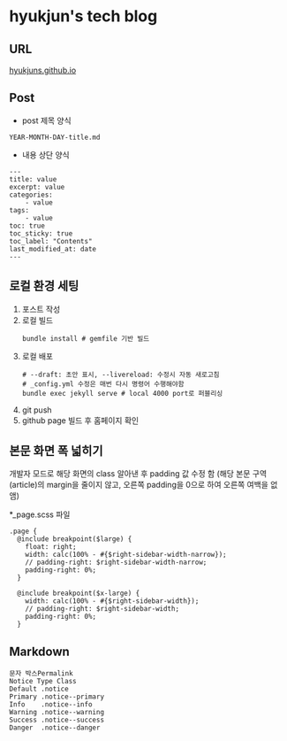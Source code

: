 # hyukjun's tech blog
## URL
[hyukjuns.github.io](https://hyukjuns.github.io)
## Post
- post 제목 양식
```
YEAR-MONTH-DAY-title.md
```
- 내용 상단 양식
```
---
title: value
excerpt: value
categories:
    - value
tags:
    - value
toc: true
toc_sticky: true
toc_label: "Contents"
last_modified_at: date
---
```
## 로컬 환경 세팅
1. 포스트 작성
2. 로컬 빌드
    ```
    bundle install # gemfile 기반 빌드
    ```
3. 로컬 배포
    ```
    # --draft: 초안 표시, --livereload: 수정시 자동 새로고침
    # _config.yml 수정은 매번 다시 명령어 수행해야함
    bundle exec jekyll serve # local 4000 port로 퍼블리싱
    ```
3. git push
4. github page 빌드 후 홈페이지 확인


## 본문 화면 폭 넓히기
개발자 모드로 해당 화면의 class 알아낸 후 padding 값 수정 함
(해당 본문 구역(article)의 margin을 줄이지 않고, 오른쪽 padding을 0으로 하여 오른쪽 여백을 없앰)

*_page.scss 파일
```
.page {
  @include breakpoint($large) {
    float: right;
    width: calc(100% - #{$right-sidebar-width-narrow});
    // padding-right: $right-sidebar-width-narrow;
    padding-right: 0%;
  }

  @include breakpoint($x-large) {
    width: calc(100% - #{$right-sidebar-width});
    // padding-right: $right-sidebar-width;
    padding-right: 0%;
  }
```
## Markdown
```
문자 박스Permalink
Notice Type	Class
Default	.notice
Primary	.notice--primary
Info	.notice--info
Warning	.notice--warning
Success	.notice--success
Danger	.notice--danger
```